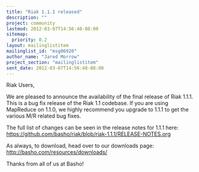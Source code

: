 ```yaml
---
title: "Riak 1.1.1 released"
description: ""
project: community
lastmod: 2012-03-07T14:56:48-08:00
sitemap:
  priority: 0.2
layout: mailinglistitem
mailinglist_id: "msg06920"
author_name: "Jared Morrow"
project_section: "mailinglistitem"
sent_date: 2012-03-07T14:56:48-08:00
---
```



Riak Users,

We are pleased to announce the availability of the final release of Riak 1.1.1. 
 This is a bug fix release of the Riak 1.1 codebase. If you are using 
MapReduce on 1.1.0, we highly recommend you upgrade to 1.1.1 to get the various 
M/R related bug fixes.

The full list of changes can be seen in the release notes for 1.1.1 here: 
https://github.com/basho/riak/blob/riak-1.1.1/RELEASE-NOTES.org

As always, to download, head over to our downloads page: 
http://basho.com/resources/downloads/


Thanks from all of us at Basho!
